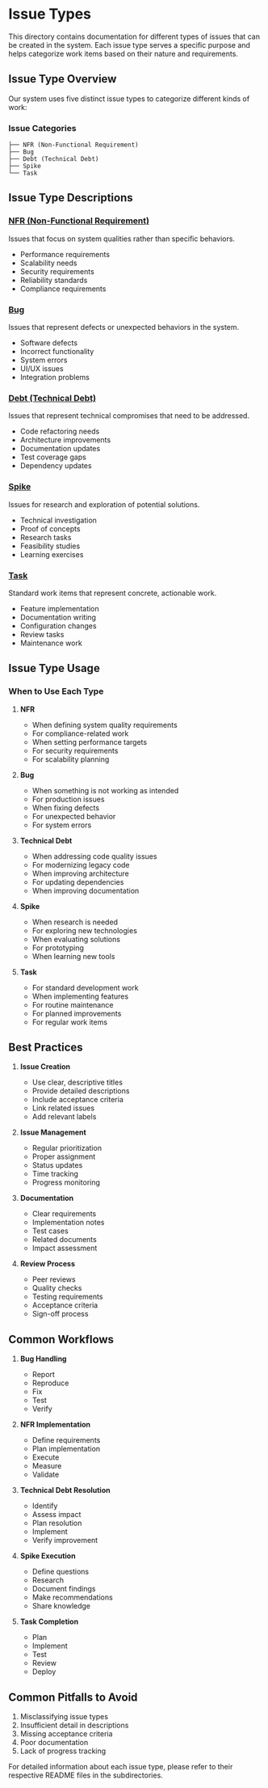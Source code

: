 # Issue Types

This directory contains documentation for different types of issues that can be created in the system. Each issue type serves a specific purpose and helps categorize work items based on their nature and requirements.

## Issue Type Overview

Our system uses five distinct issue types to categorize different kinds of work:

### Issue Categories

```
├── NFR (Non-Functional Requirement)
├── Bug
├── Debt (Technical Debt)
├── Spike
└── Task
```

## Issue Type Descriptions

### [NFR (Non-Functional Requirement)](./nfr)
Issues that focus on system qualities rather than specific behaviors.
- Performance requirements
- Scalability needs
- Security requirements
- Reliability standards
- Compliance requirements

### [Bug](./bug)
Issues that represent defects or unexpected behaviors in the system.
- Software defects
- Incorrect functionality
- System errors
- UI/UX issues
- Integration problems

### [Debt (Technical Debt)](./debt)
Issues that represent technical compromises that need to be addressed.
- Code refactoring needs
- Architecture improvements
- Documentation updates
- Test coverage gaps
- Dependency updates

### [Spike](./spike)
Issues for research and exploration of potential solutions.
- Technical investigation
- Proof of concepts
- Research tasks
- Feasibility studies
- Learning exercises

### [Task](./task)
Standard work items that represent concrete, actionable work.
- Feature implementation
- Documentation writing
- Configuration changes
- Review tasks
- Maintenance work

## Issue Type Usage

### When to Use Each Type

1. **NFR**
   - When defining system quality requirements
   - For compliance-related work
   - When setting performance targets
   - For security requirements
   - For scalability planning

2. **Bug**
   - When something is not working as intended
   - For production issues
   - When fixing defects
   - For unexpected behavior
   - For system errors

3. **Technical Debt**
   - When addressing code quality issues
   - For modernizing legacy code
   - When improving architecture
   - For updating dependencies
   - When improving documentation

4. **Spike**
   - When research is needed
   - For exploring new technologies
   - When evaluating solutions
   - For prototyping
   - When learning new tools

5. **Task**
   - For standard development work
   - When implementing features
   - For routine maintenance
   - For planned improvements
   - For regular work items

## Best Practices

1. **Issue Creation**
   - Use clear, descriptive titles
   - Provide detailed descriptions
   - Include acceptance criteria
   - Link related issues
   - Add relevant labels

2. **Issue Management**
   - Regular prioritization
   - Proper assignment
   - Status updates
   - Time tracking
   - Progress monitoring

3. **Documentation**
   - Clear requirements
   - Implementation notes
   - Test cases
   - Related documents
   - Impact assessment

4. **Review Process**
   - Peer reviews
   - Quality checks
   - Testing requirements
   - Acceptance criteria
   - Sign-off process

## Common Workflows

1. **Bug Handling**
   - Report
   - Reproduce
   - Fix
   - Test
   - Verify

2. **NFR Implementation**
   - Define requirements
   - Plan implementation
   - Execute
   - Measure
   - Validate

3. **Technical Debt Resolution**
   - Identify
   - Assess impact
   - Plan resolution
   - Implement
   - Verify improvement

4. **Spike Execution**
   - Define questions
   - Research
   - Document findings
   - Make recommendations
   - Share knowledge

5. **Task Completion**
   - Plan
   - Implement
   - Test
   - Review
   - Deploy

## Common Pitfalls to Avoid

1. Misclassifying issue types
2. Insufficient detail in descriptions
3. Missing acceptance criteria
4. Poor documentation
5. Lack of progress tracking

For detailed information about each issue type, please refer to their respective README files in the subdirectories. 